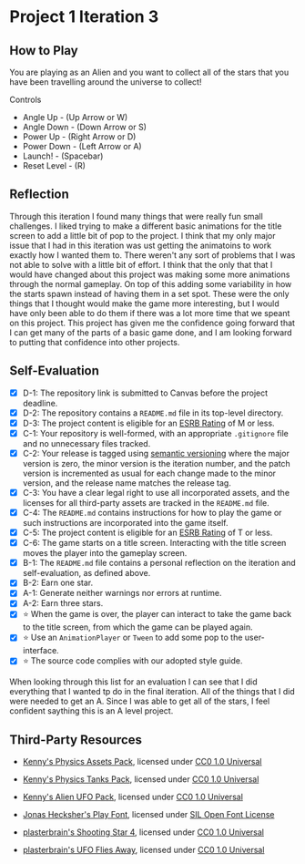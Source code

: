 # Project 1 Iteration 3

## How to Play

You are playing as an Alien and you want to collect all of the stars that you have been travelling around the universe to collect!

Controls
- Angle Up - (Up Arrow or W)
- Angle Down - (Down Arrow or S)
- Power Up - (Right Arrow or D)
- Power Down - (Left Arrow or A)
- Launch! - (Spacebar)
- Reset Level - (R)

## Reflection

Through this iteration I found many things that were really fun small challenges. I liked trying to make a different basic animations for the title screen to add a little bit of pop to the project. I think that my only major issue that I had in this iteration was ust getting the animatoins to work exactly how I wanted them to. There weren't any sort of problems that I was not able to solve with a little bit of effort. I think that the only that that I would have changed about this project was making some more animations through the normal gameplay. On top of this adding some variability in how the starts spawn instead of having them in a set spot. These were the only things that I thought would make the game more interesting, but I would have only been able to do them if there was a lot more time that we speant on this project. This project has given me the confidence going forward that I can get many of the parts of a basic game done, and I am looking forward to putting that confidence into other projects.

## Self-Evaluation

- [X] D-1: The repository link is submitted to Canvas before the project deadline.
- [X] D-2: The repository contains a <code>README.md</code> file in its top-level directory.
- [X] D-3: The project content is eligible for an <a href="https://www.esrb.org/ratings-guide/">ESRB Rating</a> of M or less.
- [X] C-1: Your repository is well-formed, with an appropriate <code>.gitignore</code> file and no unnecessary files tracked.
- [X] C-2: Your release is tagged using <a href="https://semver.org/">semantic versioning</a> where the major version is zero, the minor version is the iteration number, and the patch version is incremented as usual for each change made to the minor version, and the release name matches the release tag.
- [X] C-3: You have a clear legal right to use all incorporated assets, and the licenses for all third-party assets are tracked in the <code>README.md</code> file.
- [X] C-4: The <code>README.md</code> contains instructions for how to play the game or such instructions are incorporated into the game itself.
- [X] C-5: The project content is eligible for an <a href="https://www.esrb.org/ratings-guide/">ESRB Rating</a> of T or less.
- [X] C-6: The game starts on a title screen. Interacting with the title screen moves the player into the gameplay screen.
- [X] B-1: The <code>README.md</code> file contains a personal reflection on the iteration and self-evaluation, as defined above.
- [X] B-2: Earn one star.
- [X] A-1: Generate neither warnings nor errors at runtime.
- [X] A-2: Earn three stars.
- [X] ⭐ When the game is over, the player can interact to take the game back to the title screen, from which the game can be played again.
- [X] ⭐ Use an <code>AnimationPlayer</code> or <code>Tween</code> to add some pop to the user-interface.
- [X] ⭐ The source code complies with our adopted style guide.

When looking through this list for an evaluation I can see that I did everything that I wanted tp do in the final iteration.
All of the things that I did were needed to get an A.
Since I was able to get all of the stars, I feel confident saything this is an A level project.

## Third-Party Resources

- [Kenny's Physics Assets Pack](https://kenney.nl/assets/physics-assets), licensed under 
[CC0 1.0 Universal](https://creativecommons.org/publicdomain/zero/1.0/)

- [Kenny's Physics Tanks Pack](https://kenney.nl/assets/tanks), licensed under 
[CC0 1.0 Universal](https://creativecommons.org/publicdomain/zero/1.0/)

- [Kenny's Alien UFO Pack](https://kenney.nl/assets/alien-ufo-pack), licensed under 
[CC0 1.0 Universal](https://creativecommons.org/publicdomain/zero/1.0/)

- [Jonas Hecksher's Play Font](https://fonts.google.com/specimen/Play#standard-styles), licensed under [SIL Open Font License](https://scripts.sil.org/cms/scripts/page.php?site_id=nrsi&id=OFL)

- [plasterbrain's Shooting Star 4](https://freesound.org/people/plasterbrain/sounds/351810/), licensed under [CC0 1.0 Universal](https://creativecommons.org/publicdomain/zero/1.0/)

- [plasterbrain's UFO Flies Away](https://freesound.org/people/plasterbrain/sounds/395500/), licensed under [CC0 1.0 Universal](https://creativecommons.org/publicdomain/zero/1.0/)